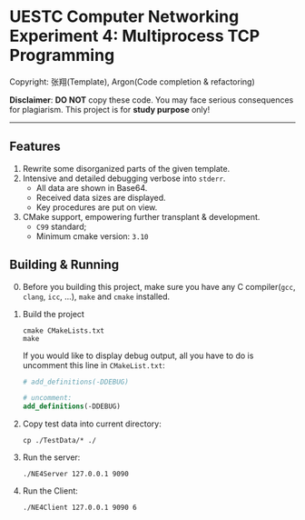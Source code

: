 # UESTC Computer Networking Experiment 4: Multiprocess TCP Programming

Copyright: 张翔(Template), Argon(Code completion & refactoring)

**Disclaimer**: **DO NOT** copy these code. You may face serious consequences for plagiarism. This project is for **study purpose** only!

---

## Features

1. Rewrite some disorganized parts of the given template.
2. Intensive and detailed debugging verbose into `stderr`.
    - All data are shown in Base64.
    - Received data sizes are displayed.
    - Key procedures are put on view.
3. CMake support, empowering further transplant & development.
    - `C99` standard;
    - Minimum cmake version: `3.10`
    
## Building & Running

0. Before you building this project, make sure you have any C compiler(`gcc`, `clang`, `icc`, ...), `make` and `cmake` installed.
1. Build the project
   
   ```shell
   cmake CMakeLists.txt
   make
   ```
   If you would like to display debug output, all you have to do is uncomment this line in `CMakeList.txt`:
   ```cmake
   # add_definitions(-DDEBUG)
   
   # uncomment:
   add_definitions(-DDEBUG)
   ```

2. Copy test data into current directory:
   
   ```shell
   cp ./TestData/* ./
   ```
   
3. Run the server:

   ```shell
   ./NE4Server 127.0.0.1 9090
   ```

4. Run the Client:

   ```shell
   ./NE4Client 127.0.0.1 9090 6
   ```